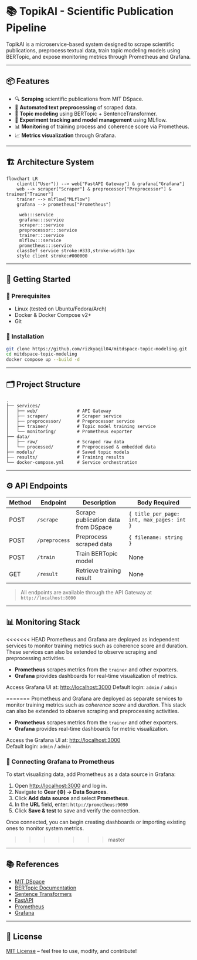 # 📚 TopikAI - Scientific Publication Pipeline

TopikAI is a microservice-based system designed to scrape scientific publications, preprocess textual data, train topic modeling models using BERTopic, and expose monitoring metrics through Prometheus and Grafana.

---

## 📦 Features

* 🔍 **Scraping** scientific publications from MIT DSpace.
* 🧹 **Automated text preprocessing** of scraped data.
* 🧠 **Topic modeling** using BERTopic + SentenceTransformer.
* 🧪 **Experiment tracking and model management** using MLflow.
* 📊 **Monitoring** of training process and coherence score via Prometheus.
* 📈 **Metrics visualization** through Grafana.

---

## 🏗️ Architecture System


```mermaid
flowchart LR
    client(("User")) --> web["FastAPI Gateway"] & grafana["Grafana"]
    web --> scraper["Scraper"] & preprocessor["Preprocessor"] & trainer["Trainer"]
    trainer --> mlflow["MLflow"]
    grafana --> prometheus["Prometheus"]

     web:::service
     grafana:::service
     scraper:::service
     preprocessor:::service
     trainer:::service
     mlflow:::service
     prometheus:::service
    classDef service stroke:#333,stroke-width:1px
    style client stroke:#000000
```

---

## 🚀 Getting Started

### 🧰 Prerequisites

* Linux (tested on Ubuntu/Fedora/Arch)
* Docker & Docker Compose v2+
* Git

### 🔧 Installation

```bash
git clone https://github.com/rizkyaqil04/mitdspace-topic-modeling.git
cd mitdspace-topic-modeling
docker compose up --build -d
```

---

## 🗂️ Project Structure

```
.
├── services/
│   ├── web/               # API Gateway
│   ├── scraper/           # Scraper service
│   ├── preprocessor/      # Preprocessor service
│   ├── trainer/           # Topic model training service
│   └── monitoring/        # Prometheus exporter
├── data/
│   ├── raw/               # Scraped raw data
│   └── processed/         # Preprocessed & embedded data
├── models/                # Saved topic models
├── results/               # Training results
└── docker-compose.yml     # Service orchestration
```

---

## ⚙️ API Endpoints

| Method | Endpoint      | Description                         | Body Required                             |
| ------ | ------------- | ----------------------------------- | ----------------------------------------- |
| POST   | `/scrape`     | Scrape publication data from DSpace | `{ title_per_page: int, max_pages: int }` |
| POST   | `/preprocess` | Preprocess scraped data             | `{ filename: string }`                    |
| POST   | `/train`      | Train BERTopic model                | None                                      |
| GET    | `/result`     | Retrieve training result            | None                                      |

> All endpoints are available through the API Gateway at `http://localhost:8000`

---

## 📊 Monitoring Stack

<<<<<<< HEAD
Prometheus and Grafana are deployed as independent services to monitor training metrics such as coherence score and duration. These services can also be extended to observe scraping and preprocessing activities.

* **Prometheus** scrapes metrics from the `trainer` and other exporters.
* **Grafana** provides dashboards for real-time visualization of metrics.

Access Grafana UI at: [http://localhost:3000](http://localhost:3000)
Default login: `admin` / `admin`

=======
Prometheus and Grafana are deployed as separate services to monitor training metrics such as *coherence score* and *duration*. This stack can also be extended to observe scraping and preprocessing activities.

- **Prometheus** scrapes metrics from the `trainer` and other exporters.
- **Grafana** provides real-time dashboards for metric visualization.

Access the Grafana UI at: [http://localhost:3000](http://localhost:3000)  
Default login: `admin` / `admin`

### 🔌 Connecting Grafana to Prometheus

To start visualizing data, add Prometheus as a data source in Grafana:

1. Open [http://localhost:3000](http://localhost:3000) and log in.
2. Navigate to **Gear (⚙️) → Data Sources**.
3. Click **Add data source** and select **Prometheus**.
4. In the **URL** field, enter: `http://prometheus:9090`
5. Click **Save & test** to save and verify the connection.

Once connected, you can begin creating dashboards or importing existing ones to monitor system metrics.


>>>>>>> master
---

## 📚 References

* [MIT DSpace](https://dspace.mit.edu/)
* [BERTopic Documentation](https://maartengr.github.io/BERTopic/)
* [Sentence Transformers](https://www.sbert.net/)
* [FastAPI](https://fastapi.tiangolo.com/)
* [Prometheus](https://prometheus.io/)
* [Grafana](https://grafana.com/)

---

## 📄 License

[MIT License](LICENSE) – feel free to use, modify, and contribute!

